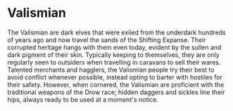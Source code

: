 # Valismian

The Valismian are dark elves that were exiled from the underdark hundreds of years ago and now travel the sands of the Shifting Expanse. Their corrupted heritage hangs with them even today, evident by the sullen and dark pigment of their skin. Typically keeping to themselves, they are only regularly seen to outsiders when travelling in caravans to sell their wares. Talented merchants and hagglers, the Valismian people try their best to avoid conflict whenever possible, instead opting to barter with hostiles for their safety. However, when cornered, the Valismian are proficient with the traditional weapons of the Drow race; hidden daggers and sickles line their hips, always ready to be used at a moment's notice.
